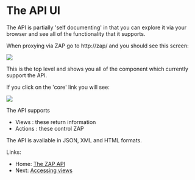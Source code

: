 # The API UI
The API is partially 'self documenting' in that you can explore it via your browser and see all of the functionality that it supports.

When proxying via ZAP go to http://zap/ and you should see this screen:

![](https://raw.githubusercontent.com/wiki/zaproxy/zaproxy/images/API-top.PNG)

This is the top level and shows you all of the component which currently support the API.

If you click on the 'core' link you will see:

![](https://raw.githubusercontent.com/wiki/zaproxy/zaproxy/images/API-core.PNG)

The API supports
  * Views : these return information
  * Actions : these control ZAP

The API is available in JSON, XML and HTML formats.

Links:
  * Home: [The ZAP API](ApiDetails)
  * Next: [Accessing views](ApiDetailsViews)